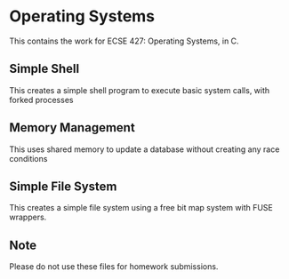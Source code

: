 # Operating Systems
This contains the work for ECSE 427: Operating Systems, in C.
## Simple Shell
This creates a simple shell program to execute basic system calls, with forked processes
## Memory Management
This uses shared memory to update a database without creating any race conditions 
## Simple File System
This creates a simple file system using a free bit map system with FUSE wrappers.

## Note
Please do not use these files for homework submissions. 


